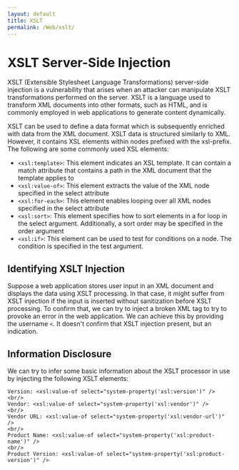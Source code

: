 ```yaml
---
layout: default
title: XSLT
permalink: /Web/xslt/
---
```


# XSLT Server-Side Injection
XSLT (Extensible Stylesheet Language Transformations) server-side injection is a vulnerability that arises when an attacker can manipulate XSLT transformations performed on the server.
XSLT is a language used to transform XML documents into other formats, such as HTML, and is commonly employed in web applications to generate content dynamically.

XSLT can be used to define a data format which is subsequently enriched with data from the XML document. XSLT data is structured similarly to XML. However, it contains XSL elements within nodes prefixed with the xsl-prefix. The following are some commonly used XSL elements:
- `<xsl:template>`: This element indicates an XSL template. It can contain a match attribute that contains a path in the XML document that the template applies to
- `<xsl:value-of>`: This element extracts the value of the XML node specified in the select attribute
- `<xsl:for-each>`: This element enables looping over all XML nodes specified in the select attribute
- `<xsl:sort>`: This element specifies how to sort elements in a for loop in the select argument. Additionally, a sort order may be specified in the order argument
- `<xsl:if>`: This element can be used to test for conditions on a node. The condition is specified in the test argument.

## Identifying XSLT Injection
Suppose a web application stores user input in an XML document and displays the data using XSLT processing. In that case, it might suffer from XSLT injection if the input is inserted without sanitization before XSLT processing. To confirm that, we can try to inject a broken XML tag to try to provoke an error in the web application. We can achieve this by providing the username `<`.
It doesn't confirm that XSLT injection present, but an indication.

## Information Disclosure
We can try to infer some basic information about the XSLT processor in use by injecting the following XSLT elements:
```
Version: <xsl:value-of select="system-property('xsl:version')" />
<br/>
Vendor: <xsl:value-of select="system-property('xsl:vendor')" />
<br/>
Vendor URL: <xsl:value-of select="system-property('xsl:vendor-url')" />
<br/>
Product Name: <xsl:value-of select="system-property('xsl:product-name')" />
<br/>
Product Version: <xsl:value-of select="system-property('xsl:product-version')" />
```

